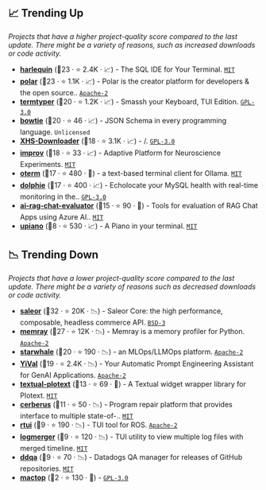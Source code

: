 ## 📈 Trending Up

_Projects that have a higher project-quality score compared to the last update. There might be a variety of reasons, such as increased downloads or code activity._

- <b><a href="https://github.com/tconbeer/harlequin">harlequin</a></b> (🥇23 ·  ⭐ 2.4K · 📈) - The SQL IDE for Your Terminal. <code><a href="http://bit.ly/34MBwT8">MIT</a></code>
- <b><a href="https://github.com/polarsource/polar">polar</a></b> (🥇23 ·  ⭐ 1.1K · 📈) - Polar is the creator platform for developers & the open source.. <code><a href="http://bit.ly/3nYMfla">Apache-2</a></code>
- <b><a href="https://github.com/kraanzu/smassh">termtyper</a></b> (🥇20 ·  ⭐ 1.2K · 📈) - Smassh your Keyboard, TUI Edition. <code><a href="http://bit.ly/2M0xdwT">GPL-3.0</a></code>
- <b><a href="https://github.com/bowtie-json-schema/bowtie">bowtie</a></b> (🥇20 ·  ⭐ 46 · 📈) - JSON Schema in every programming language. <code>Unlicensed</code>
- <b><a href="https://github.com/JoeanAmier/XHS-Downloader">XHS-Downloader</a></b> (🥈18 ·  ⭐ 3.1K · 📈) - /. <code><a href="http://bit.ly/2M0xdwT">GPL-3.0</a></code>
- <b><a href="https://github.com/project-improv/improv">improv</a></b> (🥈18 ·  ⭐ 33 · 📈) - Adaptive Platform for Neuroscience Experiments. <code><a href="http://bit.ly/34MBwT8">MIT</a></code>
- <b><a href="https://github.com/ggozad/oterm">oterm</a></b> (🥈17 ·  ⭐ 480 · 🐣) - a text-based terminal client for Ollama. <code><a href="http://bit.ly/34MBwT8">MIT</a></code>
- <b><a href="https://github.com/charles-001/dolphie">dolphie</a></b> (🥈17 ·  ⭐ 400 · 📈) - Echolocate your MySQL health with real-time monitoring in the.. <code><a href="http://bit.ly/2M0xdwT">GPL-3.0</a></code>
- <b><a href="https://github.com/Azure-Samples/ai-rag-chat-evaluator">ai-rag-chat-evaluator</a></b> (🥈15 ·  ⭐ 90 · 🐣) - Tools for evaluation of RAG Chat Apps using Azure AI.. <code><a href="http://bit.ly/34MBwT8">MIT</a></code>
- <b><a href="https://github.com/eliasdorneles/upiano">upiano</a></b> (🥉8 ·  ⭐ 530 · 📈) - A Piano in your terminal. <code><a href="http://bit.ly/34MBwT8">MIT</a></code>

## 📉 Trending Down

_Projects that have a lower project-quality score compared to the last update. There might be a variety of reasons such as decreased downloads or code activity._

- <b><a href="https://github.com/saleor/saleor">saleor</a></b> (🥇32 ·  ⭐ 20K · 📉) - Saleor Core: the high performance, composable, headless commerce API. <code><a href="http://bit.ly/3aKzpTv">BSD-3</a></code>
- <b><a href="https://github.com/bloomberg/memray">memray</a></b> (🥇27 ·  ⭐ 12K · 📉) - Memray is a memory profiler for Python. <code><a href="http://bit.ly/3nYMfla">Apache-2</a></code>
- <b><a href="https://github.com/star-whale/starwhale">starwhale</a></b> (🥇20 ·  ⭐ 190 · 📉) - an MLOps/LLMOps platform. <code><a href="http://bit.ly/3nYMfla">Apache-2</a></code>
- <b><a href="https://github.com/YiVal/YiVal">YiVal</a></b> (🥈19 ·  ⭐ 2.4K · 📉) - Your Automatic Prompt Engineering Assistant for GenAI Applications. <code><a href="http://bit.ly/3nYMfla">Apache-2</a></code>
- <b><a href="https://github.com/Textualize/textual-plotext">textual-plotext</a></b> (🥈13 ·  ⭐ 69 · 🐣) - A Textual widget wrapper library for Plotext. <code><a href="http://bit.ly/34MBwT8">MIT</a></code>
- <b><a href="https://github.com/nus-apr/cerberus">cerberus</a></b> (🥉11 ·  ⭐ 50 · 📉) - Program repair platform that provides interface to multiple state-of-.. <code><a href="http://bit.ly/34MBwT8">MIT</a></code>
- <b><a href="https://github.com/eduidl/rtui">rtui</a></b> (🥉9 ·  ⭐ 190 · 📉) - TUI tool for ROS. <code><a href="http://bit.ly/3nYMfla">Apache-2</a></code>
- <b><a href="https://github.com/ptmcg/logmerger">logmerger</a></b> (🥉9 ·  ⭐ 120 · 📉) - TUI utility to view multiple log files with merged timeline. <code><a href="http://bit.ly/34MBwT8">MIT</a></code>
- <b><a href="https://github.com/DataDog/ddqa">ddqa</a></b> (🥉9 ·  ⭐ 70 · 📉) - Datadogs QA manager for releases of GitHub repositories. <code><a href="http://bit.ly/34MBwT8">MIT</a></code>
- <b><a href="https://github.com/laixintao/mactop">mactop</a></b> (🥉2 ·  ⭐ 130 · 🐣) -  <code><a href="http://bit.ly/2M0xdwT">GPL-3.0</a></code>

